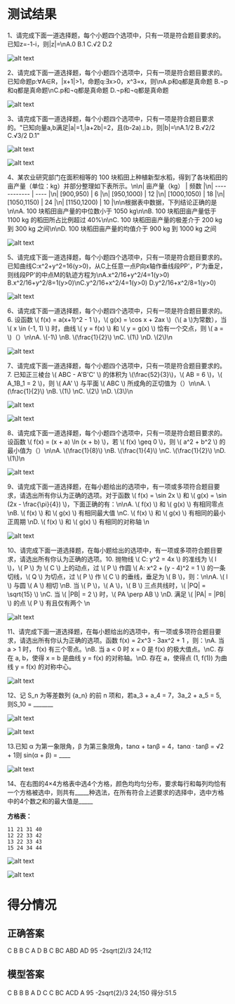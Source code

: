 # 测试结果
1、请完成下面一道选择题，每个小题四个选项中，只有一项是符合题目要求的。已知z=-1-i，则|z|=\nA.0 B.1 C.√2 D.2

![alt text](GPT4o-1.1-新2-转义符.png)

2、请完成下面一道选择题，每个小题四个选项中，只有一项是符合题目要求的。已知命题p:∀A∈R，|x+1|>1，命题q:Ǝx>0，x^3=x，则\nA.p和q都是真命题 B.¬p和q都是真命题\nC.p和¬q都是真命题 D.¬p和¬q都是真命题

![alt text](GPT4o-2.1-新2-转义符.png)

3、请完成下面一道选择题，每个小题四个选项中，只有一项是符合题目要求的。"已知向量a,b满足|a|=1,|a+2b|=2，且(b-2a)⊥b，则|b|=\nA.1/2 B.√2/2 C.√3/2 D.1"

![alt text](GPT4o-3.1-新2-转义符.png)

![alt text](GPT4o-3.2-新2-转义符.png)

4、某农业研究部门在面积相等的 100 块稻田上种植新型水稻，得到了各块稻田的亩产量（单位：kg）并部分整理如下表所示。\n\n| 亩产量（kg） | 频数 |\n| ------------ | ---- |\n| [900,950)    | 6    |\n| [950,1000)   | 12   |\n| [1000,1050)  | 18   |\n| [1050,1150)  | 24   |\n| [1150,1200)  | 10   |\n\n根据表中数据，下列结论正确的是\n\nA. 100 块稻田亩产量的中位数小于 1050 kg\n\nB. 100 块稻田亩产量低于 1100 kg 的稻田所占比例超过 40%\n\nC. 100 块稻田亩产量的极差介于 200 kg 到 300 kg 之间\n\nD. 100 块稻田亩产量的均值介于 900 kg 到 1000 kg 之间

![alt text](GPT4o-4.1-新2-转义符.png)

5、请完成下面一道选择题，每个小题四个选项中，只有一项是符合题目要求的。已知曲线C:x^2+y^2=16(y>0)，从C上任意一点P向x轴作垂线段PP'，P'为垂足，则线段PP'的中点M的轨迹方程为\nA.x^2/16+y^2/4=1(y>0) B.x^2/16+y^2/8=1(y>0)\nC.y^2/16+x^2/4=1(y>0) D.y^2/16+x^2/8=1(y>0)

![alt text](GPT4o-5.1-新2-转义符.png)

6、请完成下面一道选择题，每个小题四个选项中，只有一项是符合题目要求的。6. 设函数 \\( f(x) = a(x+1)^2 - 1 \\)，\\( g(x) = \\cos x + 2ax \\)（\\( a \\)为常数），当 \\( x \\in (-1, 1) \\) 时，曲线 \\( y = f(x) \\) 和 \\( y = g(x) \\) 恰有一个交点，则 \\( a = \\)（）\n\nA. \\(-1\\)  \nB. \\(\frac{1}{2}\\)  \nC. \\(1\\)  \nD. \\(2\\)\n

![alt text](GPT4o-6.1-新2-转义符.png)

7、请完成下面一道选择题，每个小题四个选项中，只有一项是符合题目要求的。7. 已知正三棱台 \\( ABC - A'B'C' \\) 的体积为 \\(\frac{52}{3}\\)，\\( AB = 6 \\)，\\( A_1B_1 = 2 \\)，则 \\( AA' \\) 与平面 \\( ABC \\) 所成角的正切值为（）\n\nA. \\(\frac{1}{2}\\)  \nB. \\(1\\)  \nC. \\(2\\)  \nD. \\(3\\)\n

![alt text](GPT4o-7.1-新2-转义符.png)

![alt text](GPT4o-7.2-新2-转义符.png)

8、请完成下面一道选择题，每个小题四个选项中，只有一项是符合题目要求的。设函数 \\( f(x) = (x + a) \\ln (x + b) \\)，若 \\( f(x) \\geq 0 \\)，则 \\( a^2 + b^2 \\) 的最小值为（）\n\nA. \\(\frac{1}{8}\\)  \nB. \\(\frac{1}{4}\\)  \nC. \\(\frac{1}{2}\\)  \nD. \\(1\\)\n

![alt text](GPT4o-8.1-新2-转义符.png)

9、请完成下面一道选择题，在每小题给出的选项中，有一项或多项符合题目要求，请选出所有你认为正确的选项。对于函数 \\( f(x) = \\sin 2x \\) 和 \\( g(x) = \\sin (2x - \frac{\\pi}{4}) \\)，下面正确的有：\n\nA. \\( f(x) \\) 和 \\( g(x) \\) 有相同零点  \nB. \\( f(x) \\) 和 \\( g(x) \\) 有相同最大值  \nC. \\( f(x) \\) 和 \\( g(x) \\) 有相同的最小正周期  \nD. \\( f(x) \\) 和 \\( g(x) \\) 有相同的对称轴  \n

![alt text](GPT4o-9.1-新2-转义符.png)

10、请完成下面一道选择题，在每小题给出的选项中，有一项或多项符合题目要求，请选出所有你认为正确的选项。10. 抛物线 \\( C: y^2 = 4x \\) 的准线为 \\( l \\)，\\( P \\) 为 \\( C \\) 上的动点，过 \\( P \\) 作圆 \\( A: x^2 + (y - 4)^2 = 1 \\) 的一条切线，\\( Q \\) 为切点，过 \\( P \\) 作 \\( C \\) 的垂线，垂足为 \\( B \\)，则：\n\nA. \\( l \\) 与圆 \\( A \\) 相切  \nB. 当 \\( P \\)，\\( A \\)，\\( B \\) 三点共线时，\\( |PQ| = \\sqrt{15} \\)  \nC. 当 \\( |PB| = 2 \\) 时，\\( PA \\perp AB \\)  \nD. 满足 \\( |PA| = |PB| \\) 的点 \\( P \\) 有且仅有两个 \n

![alt text](GPT4o-10.1-新2-转义符.png)

11、请完成下面一道选择题，在每小题给出的选项中，有一项或多项符合题目要求，请选出所有你认为正确的选项。函数 f(x) = 2x^3 - 3ax^2 + 1 ，则：\nA. 当 a > 1 时， f(x) 有三个零点。\nB. 当 a < 0 时 x = 0 是 f(x) 的极大值点。\nC. 存在 a, b，使得 x = b 是曲线 y = f(x) 的对称轴。\nD. 存在 a，使得点 (1, f(1)) 为曲线 y = f(x) 的对称中心。

![alt text](GPT4o-11.1-新2-转义符.png)

12、记 S_n 为等差数列 {a_n} 的前 n 项和，若a_3 + a_4 = 7，3a_2 + a_5 = 5, 则S_10 = _______

![alt text](GPT4o-12.1-新2-转义符.png)

![alt text](GPT4o-12.2-新2-转义符.png)

13.已知 α 为第一象限角，β 为第三象限角，tanα + tanβ = 4，tanα · tanβ = √2 + 1则 sin(α + β) = ____

![alt text](GPT4o-13.1-新2-转义符.png)

14、在右图的4×4方格表中选4个方格，颜色均均匀分布，要求每行和每列均恰有一个方格被选中，则共有_____种选法，在所有符合上述要求的选择中，选中方格中的4个数之和的最大值是_____

**方格表：**

```
11 21 31 40
12 22 33 42
13 22 33 43
15 24 34 44
```
![alt text](GPT4o-14.1-新2-转义符.png)

![alt text](GPT4o-14.2-新2-转义符.png)

# 得分情况
## 正确答案 
C B B C A D B C BC ABD AD 95 -2sqrt(2)/3 24;112
## 模型答案
C B B B A D C C BC ACD A 95 -2sqrt{2}/3 24;150
得分:51.5